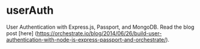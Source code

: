 userAuth
========

User Authentication with Express.js, Passport, and MongoDB. Read the blog post [here] (https://orchestrate.io/blog/2014/06/26/build-user-authentication-with-node-js-express-passport-and-orchestrate/).
